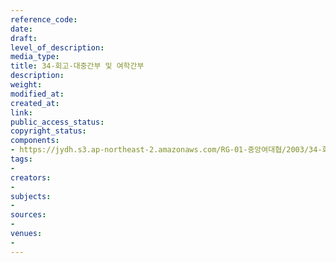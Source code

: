 ```yaml
---
reference_code: 
date: 
draft: 
level_of_description: 
media_type: 
title: 34-회고-대중간부 및 여학간부
description: 
weight: 
modified_at: 
created_at: 
link: 
public_access_status: 
copyright_status: 
components:
- https://jydh.s3.ap-northeast-2.amazonaws.com/RG-01-중앙여대협/2003/34-회고-대중간부+및+여학간부.pdf
tags:
- 
creators:
- 
subjects:
- 
sources:
- 
venues:
- 
---
```

